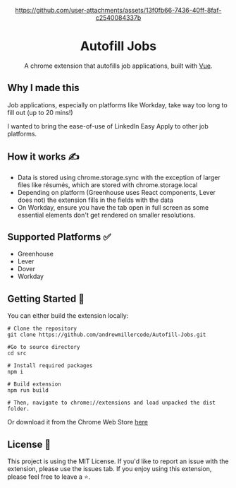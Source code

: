 <div align="center">

https://github.com/user-attachments/assets/13f0fb66-7436-40ff-8faf-c2540084337b

<h1 align="center">
  Autofill Jobs
</h1>
  <p>
  A chrome extension that autofills job applications, built with 
  <a href="https://vuejs.org/">Vue</a>.
</p>
</div>

## Why I made this 

Job applications, especially on platforms like Workday, take way too long to fill out (up to 20 mins!)

I wanted to bring the ease-of-use of LinkedIn Easy Apply to other job platforms.


## How it works ✍️

 - Data is stored using chrome.storage.sync with the exception of larger files like résumés, which are stored with chrome.storage.local
 - Depending on platform (Greenhouse uses React components, Lever does not) the extension fills in the fields with the data
 - On Workday, ensure you have the tab open in full screen as some essential elements don't get rendered on smaller resolutions.

## Supported Platforms ✅
 - Greenhouse 
 - Lever 
 - Dover 
 - Workday 

## Getting Started 🚀
You can either build the extension locally:
```
# Clone the repository
git clone https://github.com/andrewmillercode/Autofill-Jobs.git

#Go to source directory
cd src

# Install required packages
npm i 

# Build extension
npm run build

# Then, navigate to chrome://extensions and load unpacked the dist folder.
```
Or download it from the Chrome Web Store [here](https://chromewebstore.google.com/detail/autofill-jobs/mfnfecldidgkknamdfibcdnmcjlaogpc)

## License 📝

This project is using the MIT License. If you'd like to report an issue with the extension, please use the issues tab. If you enjoy using this extension, please feel free to leave a ⭐. 

